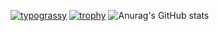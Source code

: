 [![typograssy](https://typograssy.deno.dev/api?text=Hello!%20こんにちは！%20生活をより豊かにより便利にする気が利くプログラムを作っています。%number=300)](https://github.com/kawarimidoll/typograssy)
[![trophy](https://github-profile-trophy.vercel.app/?username=haroharomikutex&theme=onedark)](https://github.com/ryo-ma/github-profile-trophy)
![Anurag's GitHub stats](https://github-readme-stats.vercel.app/api?username=haroharomikutex&show_icons=true&theme=radical)
